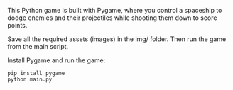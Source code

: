 This Python game is built with Pygame, where you control a spaceship to dodge enemies and their projectiles while shooting them down to score points.

Save all the required assets (images) in the img/ folder. Then run the game from the main script.

Install Pygame and run the game:
```
pip install pygame
python main.py
```
